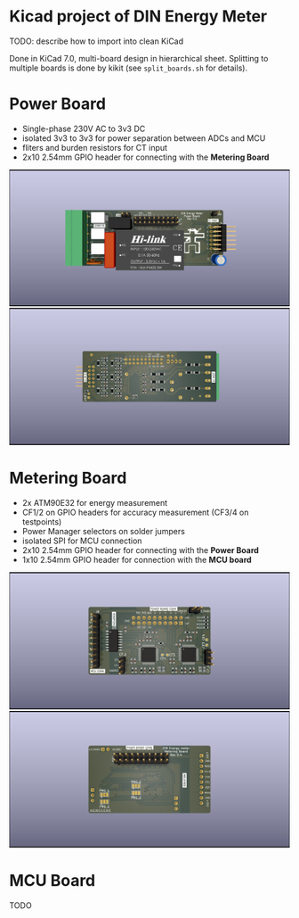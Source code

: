 # Kicad project of DIN Energy Meter

TODO: describe how to import into clean KiCad

Done in KiCad 7.0, multi-board design in hierarchical sheet. Splitting to multiple boards is done by kikit (see `split_boards.sh` for details).

# Power Board


 - Single-phase 230V AC to 3v3 DC
 - isolated 3v3 to 3v3 for power separation between ADCs and MCU
 - fliters and burden resistors for CT input
 - 2x10 2.54mm GPIO header for connecting with the **Metering Board**

![Top side](outputs/0.4/power_board_top.png)
![Bottom side](outputs/0.4/power_board_bottom.png)


# Metering Board

 - 2x ATM90E32 for energy measurement
 - CF1/2 on GPIO headers for accuracy measurement (CF3/4 on testpoints)
 - Power Manager selectors on solder jumpers
 - isolated SPI for MCU connection
 - 2x10 2.54mm GPIO header for connecting with the **Power Board**
 - 1x10 2.54mm GPIO header for connection with the **MCU board**


![Top side](outputs/0.4/metering_board_top.png)
![Botom side](outputs/0.4/metering_board_bottom.png)



# MCU Board


TODO